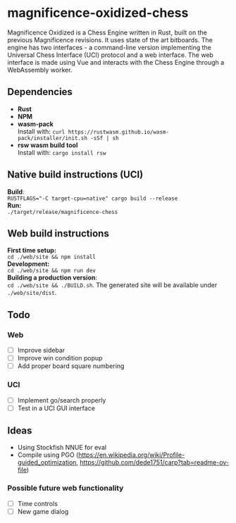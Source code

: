 # magnificence-oxidized-chess
Magnificence Oxidized is a Chess Engine written in Rust, built on the previous Magnificence revisions. It uses state of the art bitboards. The engine has two interfaces - a command-line version implementing the Universal Chess Interface (UCI) protocol and a web interface. The web interface is made using Vue and interacts with the Chess Engine through a WebAssembly worker.

## Dependencies
* **Rust**   
* **NPM**  
* **wasm-pack**  
Install with: `curl https://rustwasm.github.io/wasm-pack/installer/init.sh -sSf | sh`  
* **rsw wasm build tool**  
Install with: `cargo install rsw`  

## Native build instructions (UCI)
**Build**:  
`RUSTFLAGS="-C target-cpu=native" cargo build --release`  
**Run:**  
`./target/release/magnificence-chess` 

## Web build instructions
**First time setup:**  
`cd ./web/site && npm install`  
**Development:**  
`cd ./web/site && npm run dev`  
**Building a production version**:  
`cd ./web/site && ./BUILD.sh`. The generated site will be available under `./web/site/dist`.

## Todo

### Web  
- [ ] Improve sidebar
- [ ] Improve win condition popup
- [ ] Add proper board square numbering

### UCI
- [ ] Implement go/search properly
- [ ] Test in a UCI GUI interface

## Ideas
* Using Stockfish NNUE for eval
* Compile using PGO (https://en.wikipedia.org/wiki/Profile-guided_optimization, https://github.com/dede1751/carp?tab=readme-ov-file)

### Possible future web functionality
- [ ] Time controls
- [ ] New game dialog